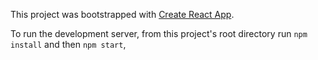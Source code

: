 This project was bootstrapped with [Create React App](https://github.com/facebookincubator/create-react-app).


To run the development server, from this project's root directory run `npm install` and then `npm start`,
